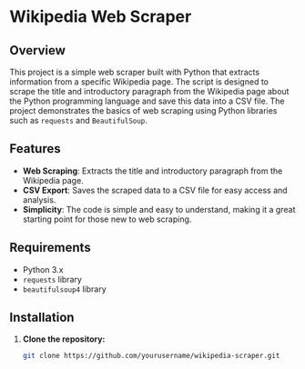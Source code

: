 # Wikipedia Web Scraper

## Overview

This project is a simple web scraper built with Python that extracts information from a specific Wikipedia page. The script is designed to scrape the title and introductory paragraph from the Wikipedia page about the Python programming language and save this data into a CSV file. The project demonstrates the basics of web scraping using Python libraries such as `requests` and `BeautifulSoup`.

## Features

- **Web Scraping**: Extracts the title and introductory paragraph from the Wikipedia page.
- **CSV Export**: Saves the scraped data to a CSV file for easy access and analysis.
- **Simplicity**: The code is simple and easy to understand, making it a great starting point for those new to web scraping.

## Requirements

- Python 3.x
- `requests` library
- `beautifulsoup4` library

## Installation

1. **Clone the repository:**
   ```bash
   git clone https://github.com/yourusername/wikipedia-scraper.git
